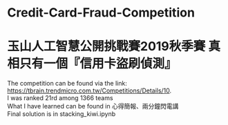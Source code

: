 # Credit-Card-Fraud-Competition
# 玉山人工智慧公開挑戰賽2019秋季賽 真相只有一個『信用卡盜刷偵測』
The competition can be found via the link:</br>
https://tbrain.trendmicro.com.tw/Competitions/Details/10. </br>
I was ranked 21rd among 1366 teams </br>
What I have learned can be found in 心得簡報、兩分鐘閃電講 </br>
Final solution is in stacking_kiwi.ipynb</br>
